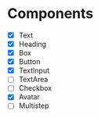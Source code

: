 # Components

- [X] Text 
- [X] Heading
- [X] Box
- [X] Button
- [X] TextInput
- [ ] TextArea
- [ ] Checkbox
- [X] Avatar
- [ ] Multistep